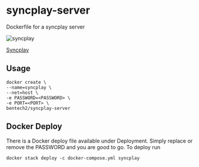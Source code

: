 # syncplay-server
Dockerfile for a syncplay server

![syncplay](http://syncplay.pl/wp-content/uploads/2012/12/SyncplayIcon128.png) 

[Syncplay](http://syncplay.pl/)

## Usage

```
docker create \
--name=syncplay \
--net=host \
-e PASSWORD=<PASSWORD> \
-e PORT=<PORT> \
bentech2/syncplay-server
```

## Docker Deploy
There is a Docker deploy file available under Deployment.
Simply replace or remove the PASSWORD and you are good to go.
To deploy run
```
docker stack deploy -c docker-compose.yml syncplay
```